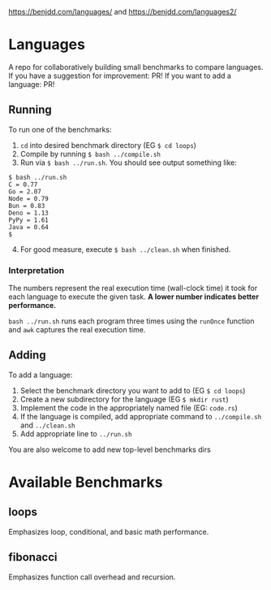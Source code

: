https://benjdd.com/languages/ and https://benjdd.com/languages2/

# Languages

A repo for collaboratively building small benchmarks to compare languages.
If you have a suggestion for improvement: PR!
If you want to add a language: PR!

## Running

To run one of the benchmarks:

1. `cd` into desired benchmark directory (EG `$ cd loops`)
2. Compile by running `$ bash ../compile.sh`
3. Run via `$ bash ../run.sh`.
  You should see output something like:
  
  ```
  $ bash ../run.sh
  C = 0.77
  Go = 2.07
  Node = 0.79
  Bun = 0.83
  Deno = 1.13
  PyPy = 1.61
  Java = 0.64
  $
  ```

4. For good measure, execute `$ bash ../clean.sh` when finished.

### Interpretation

The numbers represent the real execution time (wall-clock time) it took for each language to execute the given task. **A lower number indicates better performance.**

`bash ../run.sh` runs each program three times using the `runOnce` function and `awk` captures the real execution time.

## Adding

To add a language:

1. Select the benchmark directory you want to add to (EG `$ cd loops`)
2. Create a new subdirectory for the language (EG `$ mkdir rust`)
3. Implement the code in the appropriately named file (EG: `code.rs`)
4. If the language is compiled, add appropriate command to `../compile.sh` and `../clean.sh`
5. Add appropriate line to `../run.sh`

You are also welcome to add new top-level benchmarks dirs

# Available Benchmarks

## loops

Emphasizes loop, conditional, and basic math performance.

## fibonacci

Emphasizes function call overhead and recursion.

